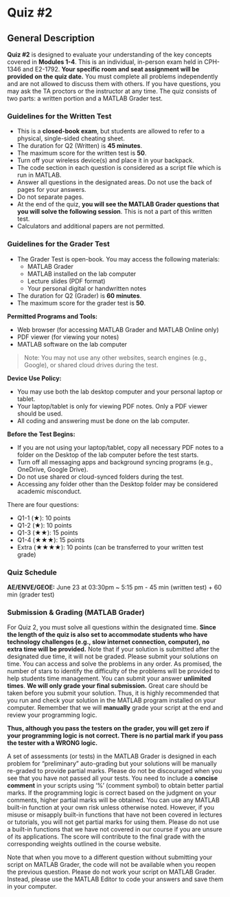 # Quiz #2

## General Description
**Quiz #2** is designed to evaluate your understanding of the key concepts covered in **Modules 1-4**. This is an individual, in-person exam held in CPH-1346 and E2-1792. **Your specific room and seat assignment will be provided on the quiz date.** You must complete all problems independently and are not allowed to discuss them with others. If you have questions, you may ask the TA proctors or the instructor at any time. The quiz consists of two parts: a written portion and a MATLAB Grader test.

### Guidelines for the Written Test
* This is a **closed-book exam**, but students are allowed to refer to a physical, single-sided cheating sheet.
* The duration for Q2 (Written) is **45 minutes**.
* The maximum score for the written test is **50**. 
* Turn off your wireless device(s) and place it in your backpack.
* The code section in each question is considered as a script file which is run in MATLAB. 
* Answer all questions in the designated areas. Do not use the back of pages for your answers.
* Do not separate pages.
* At the end of the quiz, **you will see the MATLAB Grader questions that you will solve the following session**. This is not a part of this written test. 
* Calculators and additional papers are not permitted.

### Guidelines for the Grader Test
* The Grader Test is open-book. You may access the following materials:
    * MATLAB Grader
    * MATLAB installed on the lab computer
    * Lecture slides (PDF format)
    * Your personal digital or handwritten notes
* The duration for Q2 (Grader) is **60 minutes**. 
* The maximum score for the grader test is **50**. 

**Permitted Programs and Tools:**

* Web browser (for accessing MATLAB Grader and MATLAB Online only)
* PDF viewer (for viewing your notes)
* MATLAB software on the lab computer

> Note: You may not use any other websites, search engines (e.g., Google), or shared cloud drives during the test.

**Device Use Policy:**
* You may use both the lab desktop computer and your personal laptop or tablet.
* Your laptop/tablet is only for viewing PDF notes. Only a PDF viewer should be used.
* All coding and answering must be done on the lab computer.


**Before the Test Begins:**
* If you are not using your laptop/tablet, copy all necessary PDF notes to a folder on the Desktop of the lab computer before the test starts.
* Turn off all messaging apps and background syncing programs (e.g., OneDrive, Google Drive).
* Do not use shared or cloud-synced folders during the test.
* Accessing any folder other than the Desktop folder may be considered academic misconduct.

There are four questions:
- Q1-1 (★): 10 points
- Q1-2 (★): 10 points
- Q1-3 (★★): 15 points
- Q1-4 (★★★): 15 points
- Extra (★★★★): 10 points (can be transferred to your written test grade)

### Quiz Schedule
**AE/ENVE/GEOE:** June 23 at 03:30pm ~ 5:15 pm - 45 min (written test) + 60 min (grader test)

### Submission & Grading (MATLAB Grader)
For Quiz 2, you must solve all questions within the designated time. **Since the length of the quiz is also set to accommodate students who have technology challenges (e.g., slow internet connection, computer), no extra time will be provided.** Note that if your solution is submitted after the designated due time, it will not be graded. Please submit your solutions on time. You can access and solve the problems in any order. As promised, the number of stars to identify the difficulty of the problems will be provided to help students time management. You can submit your answer **unlimited times**. **We will only grade your final submission.** Great care should be taken before you submit your solution. Thus, it is highly recommended that you run and check your solution in the MATLAB program installed on your computer. Remember that we will **manually** grade your script at the end and review your programming logic. 

**Thus, although you pass the testers on the grader, you will get zero if your programming logic is not correct. There is no partial mark if you pass the tester with a WRONG logic.**

A set of assessments (or tests) in the MATLAB Grader is designed in each problem for “preliminary” auto-grading but your solutions will be manually re-graded to provide partial marks. Please do not be discouraged when you see that you have not passed all your tests. You need to include a **concise comment** in your scripts using ‘%’ (comment symbol) to obtain better partial marks. If the programming logic is correct based on the judgment on your comments, higher partial marks will be obtained. You can use any MATLAB built-in function at your own risk unless otherwise noted. However, if you misuse or misapply built-in functions that have not been covered in lectures or tutorials, you will not get partial marks for using them. Please do not use a built-in functions that we have not covered in our course if you are unsure of its applications. The score will contribute to the final grade with the corresponding weights outlined in the course website. 

Note that when you move to a different question without submitting your script on MATLAB Grader, the code will not be available when you reopen the previous question. Please do not work your script on MATLAB Grader. Instead, please use the MATLAB Editor to code your answers and save them in your computer. 
